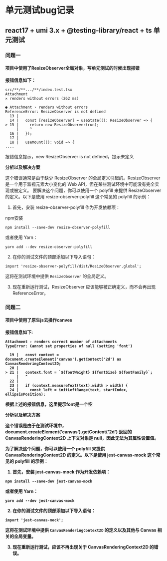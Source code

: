 # 单元测试bug记录

## react17 + umi 3.x + @testing-library/react  + ts 单元测试

### 问题一

#### 项目中使用了ResizeObserver全局对象，写单元测试的时候出现报错
<b>报错信息如下：</b>
```shell
src/**/**.../**/index.test.tsx
Attachment
✕ renders without errors (262 ms)

● Attachment › renders without errors
ReferenceError: ResizeObserver is not defined
  13 |
  14 |   const [resizeObserver] = useState((): ResizeObserver => {
> 15 |     return new ResizeObserver(run);
     |     ^
  16 |   });
  17 |
  18 |   useMount((): void => {
....
```
报错信息提示，new ResizeObserver is not defined，提示未定义

<b>分析以及解决方案</b>

这个错误通常是由于缺少 ResizeObserver 的全局定义引起的。ResizeObserver 是一个用于监视元素大小变化的 Web API，但在某些测试环境中可能没有完全实现或被定义。
要解决这个问题，你可以使用一个 polyfill 来提供 ResizeObserver 的定义。以下是使用 resize-observer-polyfill 这个常见的 polyfill 的示例：

1. 首先，安装 resize-observer-polyfill 作为开发依赖项：

npm安装

```shell
npm install --save-dev resize-observer-polyfill
```

或者使用 Yarn：

```shell
yarn add --dev resize-observer-polyfill
```

2. 在你的测试文件的顶部添加以下导入语句：

```tsx
import 'resize-observer-polyfill/dist/ResizeObserver.global';
```
这将在测试环境中提供 `ResizeObserver` 的全局定义。

3. 现在重新运行测试，ResizeObserver 应该能够被正确定义，而不会再出现 ReferenceError。


### 问题二
#### 项目中使用了原生js去操作canves 

<b>报错信息如下:<b/>

```shell
Attachment › renders correct number of attachments
TypeError: Cannot set properties of null (setting 'font')

  19 |   const context = document.createElement('canvas').getContext('2d') as CanvasRenderingContext2D;
  20 |
> 21 |   context.font = `${fontWeight} ${fontSize} ${fontFamily}`;
     |   ^
  22 |
  23 |   if (context.measureText(text).width > width) {
  24 |     const left = initLeftRange(text, startIndex, ellipsisPosition);
```
根据上述的报错信息，这里提示font是一个空

<b>分析以及解决方案</b>

这个错误是由于在测试环境中，document.createElement('canvas').getContext('2d') 返回的 CanvasRenderingContext2D 上下文对象是 null，因此无法为其属性设置值。

为了解决这个问题，你可以使用一个 polyfill 来提供 CanvasRenderingContext2D 的定义。以下是使用 jest-canvas-mock 这个常见的 polyfill 的示例：

1. 首先，安装 jest-canvas-mock 作为开发依赖项：

```shell
npm install --save-dev jest-canvas-mock
```

或者使用 Yarn：

```shell
yarn add --dev jest-canvas-mock
```

2. 在你的测试文件的顶部添加以下导入语句：

```tsx
import 'jest-canvas-mock';
```

这将在测试环境中提供 `CanvasRenderingContext2D` 的定义以及其他与 Canvas 相关的全局变量。

3. 现在重新运行测试，应该不再出现关于 CanvasRenderingContext2D 的错误。

